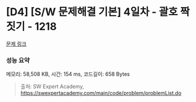 # [D4] [S/W 문제해결 기본] 4일차 - 괄호 짝짓기 - 1218 

[문제 링크](https://swexpertacademy.com/main/code/problem/problemDetail.do?contestProbId=AV14eWb6AAkCFAYD) 

### 성능 요약

메모리: 58,508 KB, 시간: 154 ms, 코드길이: 658 Bytes



> 출처: SW Expert Academy, https://swexpertacademy.com/main/code/problem/problemList.do